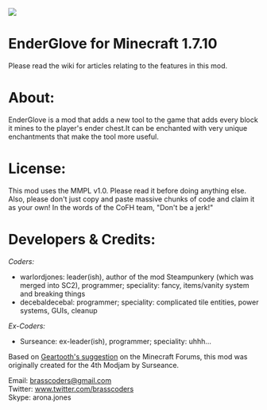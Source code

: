 ![](https://copy.com/myBD6f2dG7klqtOF)

EnderGlove for Minecraft 1.7.10
================================
Please read the wiki for articles relating to the features in this mod.

About:
======
EnderGlove is a mod that adds a new tool to the game that adds every block it mines to the player's ender chest.It can be enchanted with very unique enchantments that make the tool more useful.


License:
========
This mod uses the MMPL v1.0. Please read it before doing anything else. Also, please don't just copy and paste massive chunks of code and claim it as your own! In the words of the CoFH team, "Don't be a jerk!"

Developers & Credits:
=====================
_Coders:_
* warlordjones: leader(ish), author of the mod Steampunkery (which was merged into SC2), programmer; speciality: fancy, items/vanity system and breaking things
* decebaldecebal: programmer; speciality: complicated tile entities, power systems, GUIs, cleanup

_Ex-Coders:_
* Surseance: ex-leader(ish), programmer; speciality: uhhh...

Based on [Geartooth's suggestion](http://www.minecraftforum.net/topic/1299856-ender-gloves/) on the Minecraft Forums, this mod was originally created for the 4th Modjam by Surseance.

Email: brasscoders@gmail.com <br/>
Twitter: www.twitter.com/brasscoders <br/>
Skype: arona.jones <br/>

